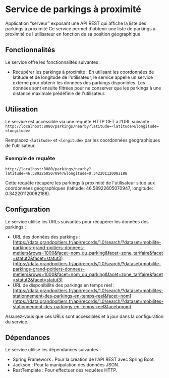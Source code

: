 # Service de parkings à proximité

Application “serveur” exposant une API REST qui affiche la liste des parkings à proximité
Ce service permet d'obtenir une liste de parkings à proximité de l'utilisateur en fonction de sa position géographique.

## Fonctionnalités

Le service offre les fonctionnalités suivantes :

- Récupérer les parkings à proximité : En utilisant les coordonnées de latitude et de longitude de l'utilisateur, le service appelle un service externe pour obtenir les données des parkings disponibles. Les données sont ensuite filtrées pour ne conserver que les parkings à une distance maximale prédéfinie de l'utilisateur.

## Utilisation

Le service est accessible via une requête HTTP GET à l'URL suivante :
`http://localhost:8080/parkings/nearby?latitude=<latitude>&longitude=<longitude>`

Remplacez `<latitude>` et `<longitude>` par les coordonnées géographiques de l'utilisateur.

### Exemple de requête

`http://localhost:8080/parkings/nearby?latitude=46.58922605070947&longitude=0.342201120082188`

Cette requête récupère les parkings à proximité de l'utilisateur situé aux coordonnées géographiques (latitude: 46.58922605070947, longitude: 0.342201120082188).

## Configuration

Le service utilise les URLs suivantes pour récupérer les données des parkings :

- URL des données des parkings : [https://data.grandpoitiers.fr/api/records/1.0/search/?dataset=mobilite-parkings-grand-poitiers-donnees-metiers&rows=1000&facet=nom_du_parking&facet=zone_tarifaire&facet=statut2&facet=statut3](https://data.grandpoitiers.fr/api/records/1.0/search/?dataset=mobilite-parkings-grand-poitiers-donnees-metiers&rows=1000&facet=nom_du_parking&facet=zone_tarifaire&facet=statut2&facet=statut3)
- URL de disponibilité des parkings en temps réel : [https://data.grandpoitiers.fr/api/records/1.0/search/?dataset=mobilites-stationnement-des-parkings-en-temps-reel&facet=nom](https://data.grandpoitiers.fr/api/records/1.0/search/?dataset=mobilites-stationnement-des-parkings-en-temps-reel&facet=nom)

Assurez-vous que ces URLs sont accessibles et à jour dans la configuration du service.

## Dépendances

Le service utilise les dépendances suivantes :

- Spring Framework : Pour la création de l'API REST avec Spring Boot.
- Jackson : Pour la manipulation des données JSON.
- RestTemplate : Pour effectuer des requêtes HTTP.
